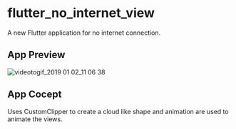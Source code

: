 # flutter_no_internet_view

A new Flutter application for no internet connection.

## App Preview

![videotogif_2019 01 02_11 06 38](https://user-images.githubusercontent.com/16761273/50581370-0fc95900-0e7f-11e9-9dc9-35b571673dcb.gif)

## App Cocept
Uses CustomClipper to create a cloud like shape and animation are used to animate the views.
